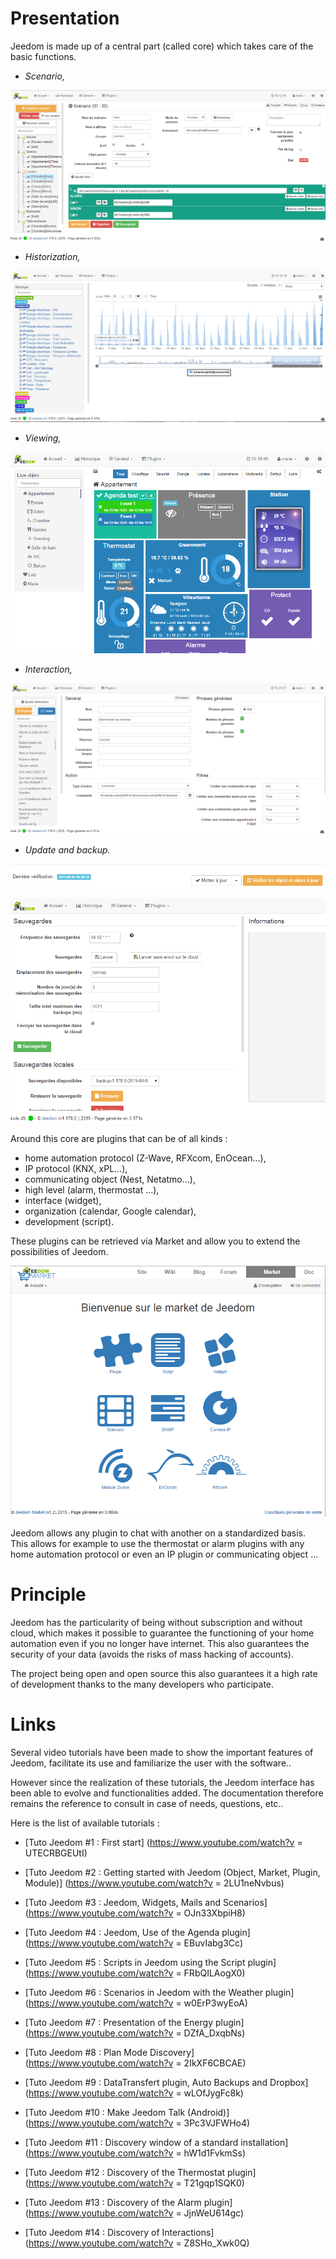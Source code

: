 Presentation
===

Jeedom is made up of a central part (called core) which takes care of the basic functions.

-   *Scenario,*

![Page Scenario](images/doc-presentation-scenario.png)

-   *Historization,*

![Page Historique](images/doc-presentation-historique.png)

-   *Viewing,*

![Page Dashboard](images/doc-presentation-affichage.png)

-   *Interaction,*

![Page Interaction](images/doc-presentation-interaction.png)

-   *Update and backup.*

![Page Mise à jour](images/doc-presentation-maj.png)

![Page Sauvegarde](images/doc-presentation-sauvegarde.png)

Around this core are plugins that can be of all kinds :

-   home automation protocol (Z-Wave, RFXcom, EnOcean…),
-   IP protocol (KNX, xPL…),
-   communicating object (Nest, Netatmo…),
-   high level (alarm, thermostat ...),
-   interface (widget),
-   organization (calendar, Google calendar),
-   development (script).

These plugins can be retrieved via Market and allow you to extend the possibilities of Jeedom.

![Page Market](images/doc-presentation-market.png)

Jeedom allows any plugin to chat with another on a standardized basis. This allows for example to use the thermostat or alarm plugins with any home automation protocol or even an IP plugin or communicating object ...

Principle
=== 

Jeedom has the particularity of being without subscription and without cloud, which makes it possible to guarantee the functioning of your home automation even if you no longer have internet. This also guarantees the security of your data (avoids the risks of mass hacking of accounts).

The project being open and open source this also guarantees it a high rate of development thanks to the many developers who participate.

Links
===

Several video tutorials have been made to show the important features of Jeedom, facilitate its use and familiarize the user with the software..

However since the realization of these tutorials, the Jeedom interface has been able to evolve and functionalities added. The documentation therefore remains the reference to consult in case of needs, questions, etc..

Here is the list of available tutorials :

-   [Tuto Jeedom \#1 : First start] (https://www.youtube.com/watch?v = UTECRBGEUtI)

-   [Tuto Jeedom \#2 : Getting started with Jeedom (Object, Market, Plugin, Module)] (https://www.youtube.com/watch?v = 2LU1neNvbus)

-   [Tuto Jeedom \#3 : Jeedom, Widgets, Mails and Scenarios] (https://www.youtube.com/watch?v = OJn33XbpiH8)

-   [Tuto Jeedom \#4 : Jeedom, Use of the Agenda plugin] (https://www.youtube.com/watch?v = EBuvIabg3Cc)

-   [Tuto Jeedom \#5 : Scripts in Jeedom using the Script plugin] (https://www.youtube.com/watch?v = FRbQILAogX0)

-   [Tuto Jeedom \#6 : Scenarios in Jeedom with the Weather plugin] (https://www.youtube.com/watch?v = w0ErP3wyEoA)

-   [Tuto Jeedom \#7 : Presentation of the Energy plugin] (https://www.youtube.com/watch?v = DZfA_DxqbNs)

-   [Tuto Jeedom \#8 : Plan Mode Discovery] (https://www.youtube.com/watch?v = 2IkXF6CBCAE)

-   [Tuto Jeedom \#9 : DataTransfert plugin, Auto Backups and Dropbox] (https://www.youtube.com/watch?v = wLOfJygFc8k)

-   [Tuto Jeedom \#10 : Make Jeedom Talk (Android)] (https://www.youtube.com/watch?v = 3Pc3VJFWHo4)

-   [Tuto Jeedom \#11 : Discovery window of a standard installation] (https://www.youtube.com/watch?v = hW1d1FvkmSs)

-   [Tuto Jeedom \#12 : Discovery of the Thermostat plugin] (https://www.youtube.com/watch?v = T21gqp1SQK0)

-   [Tuto Jeedom \#13 : Discovery of the Alarm plugin] (https://www.youtube.com/watch?v = JjnWeU614gc)

-   [Tuto Jeedom \#14 : Discovery of Interactions] (https://www.youtube.com/watch?v = Z8SHo_Xwk0Q) 
